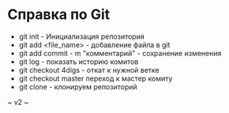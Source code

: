# Справка по Git

* git init - Инициализация репозитория
* git add <file_name> - добавление файла в git
* git add commit - m "комментарий" - сохранение изменения
* git log  - показать историю комитов
* git  checkout 4digs - откат к нужной ветке
* git checkout master переход к мастер комиту
* git clone <link> - клонируем репозиторий

~ v2 ~

